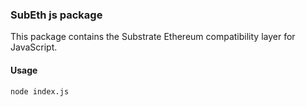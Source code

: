 ### SubEth js package

This package contains the Substrate Ethereum compatibility layer for JavaScript.

#### Usage

```bash
node index.js
```

